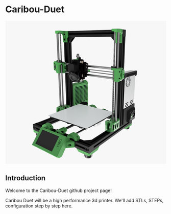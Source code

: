 # Caribou-Duet


<img src="https://github.com/Caribou3d/CaribouDuet/blob/main/img/CaribouDuet-20201209-2-med.png" width="600">

## Introduction

Welcome to the Caribou-Duet github project page!

Caribou Duet will be a high performance 3d printer. We'll add STLs, STEPs, configuration step by step here.
